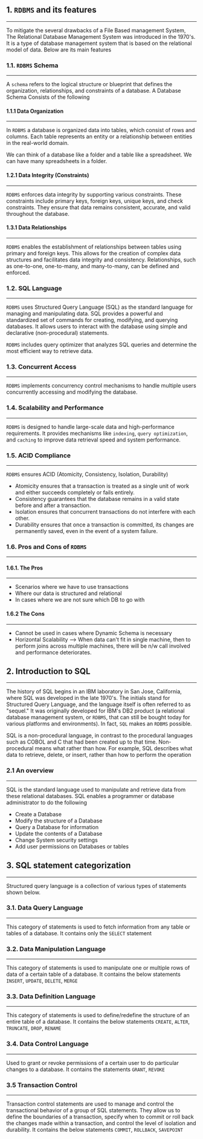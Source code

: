 ## 1. `RDBMS` and its features
---
To mitigate the several drawbacks of a File Based management System, The Relational Database Management System was introduced in the 1970's. It is a type of database management system that is based on the relational model of data. Below are its main features

### 1.1. `RDBMS` Schema
---
A `schema` refers to the logical structure or blueprint that defines the organization, relationships, and constraints of a database. A Database Schema Consists of the following

#### 1.1.1 Data Organization
---
In `RDBMS` a database is organized data into tables, which consist of rows and columns.
Each table represents an entity or a relationship between entities in the real-world domain.

We can think of a database like a folder and a table like a spreadsheet. We can have many spreadsheets in a folder.

#### 1.2.1 Data Integrity (Constraints)
---
`RDBMS` enforces data integrity by supporting various constraints. These constraints include primary keys, foreign keys, unique keys, and check constraints. They ensure that data remains consistent, accurate, and valid throughout the database.

#### 1.3.1 Data Relationships
---
`RDBMS` enables the establishment of relationships between tables using primary and foreign keys. This allows for the creation of complex data structures and facilitates data integrity and consistency. Relationships, such as one-to-one, one-to-many, and many-to-many, can be defined and enforced.

### 1.2. SQL Language
---
`RDBMS` uses Structured Query Language (SQL) as the standard language for managing and manipulating data. SQL provides a powerful and standardized set of commands for creating, modifying, and querying databases. It allows users to interact with the database using simple and declarative  (non-procedural) statements.

`RDBMS` includes query optimizer that analyzes SQL queries and determine the most efficient way to retrieve data.

### 1.3. Concurrent Access
---
`RDBMS` implements concurrency control mechanisms to handle multiple users concurrently accessing and modifying the database.

### 1.4. Scalability and Performance
---
`RDBMS` is designed to handle large-scale data and high-performance requirements. It provides mechanisms like `indexing`, `query optimization`, and `caching` to improve data retrieval speed and system performance.

### 1.5. ACID Compliance
---
`RDBMS` ensures ACID (Atomicity, Consistency, Isolation, Durability)
- Atomicity ensures that a transaction is treated as a single unit of work and either succeeds completely or fails entirely.
- Consistency guarantees that the database remains in a valid state before and after a transaction.
- Isolation ensures that concurrent transactions do not interfere with each other.
- Durability ensures that once a transaction is committed, its changes are permanently saved, even in the event of a system failure.

### 1.6. Pros and Cons of `RDBMS`
---
#### 1.6.1. The Pros
---
- Scenarios where we have to use transactions
- Where our data is structured and relational
- In cases where we are not sure which DB to go with

#### 1.6.2 The Cons
---
- Cannot be used in cases where Dynamic Schema is necessary 
- Horizontal Scalability --> When data can't fit in single machine, then to perform joins across multiple machines, there will be n/w call involved and performance deteriorates.

## 2. Introduction to SQL
---
The history of SQL begins in an IBM laboratory in San Jose, California, where SQL was developed in the late 1970's. The initials stand for Structured Query Language,
and the language itself is often referred to as "sequel." It was originally developed
for IBM's DB2 product (a relational database management system, or `RDBMS`, that
can still be bought today for various platforms and environments). In fact, `SQL`
makes an `RDBMS` possible. 

SQL is a non-procedural language, in contrast to the procedural languages such as COBOL and C that had been created up to that time. Non-procedural means what rather than how. For example, SQL describes  what data to retrieve, delete, or insert, rather than how to perform the operation

### 2.1 An overview
---
SQL is the standard language used to manipulate and retrieve data from these  relational databases. SQL enables a programmer or database administrator to do the following
- Create a Database
- Modify the structure of a Database
- Query a Database for information
- Update the contents of a Database
- Change System security settings
- Add user permissions on Databases or tables

## 3. SQL statement categorization
---
Structured query language is a collection of various types of statements shown below.

### 3.1. Data Query Language
---
This category of statements is used to fetch information from any table or tables of a database. It contains only the `SELECT` statement

### 3.2. Data Manipulation Language
---
This category of statements is used to manipulate one or multiple rows of data of a certain table of a database. It contains the below statements
`INSERT`,  `UPDATE`, `DELETE`, `MERGE`

### 3.3. Data Definition Language
---
This category of statements is used to define/redefine the structure of an entire table of a database. It contains the below statements
`CREATE`, `ALTER`, `TRUNCATE`, `DROP`, `RENAME`

### 3.4. Data Control Language
---
Used to grant or revoke permissions of a certain user to do particular changes to a database. It contains the statements `GRANT`, `REVOKE`

### 3.5 Transaction Control
---
Transaction control statements are used to manage and control the transactional behavior of a group of SQL statements. They allow us to define the boundaries of a transaction, specify when to commit or roll back the changes made within a transaction, and control the level of isolation and durability. It contains the below statements `COMMIT`, `ROLLBACK`, `SAVEPOINT`




